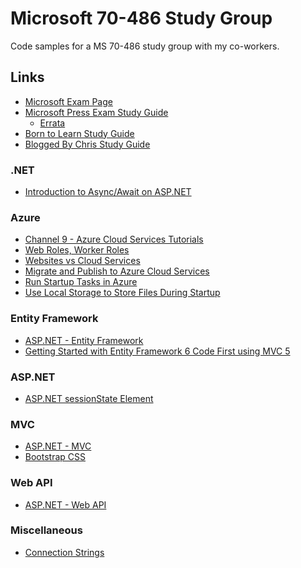 # Microsoft 70-486 Study Group

Code samples for a MS 70-486 study group with my co-workers.

## Links

* [Microsoft Exam Page](https://www.microsoft.com/learning/en-us/exam-70-486.aspx)
* [Microsoft Press Exam Study Guide](https://www.microsoftpressstore.com/store/exam-ref-70-486-developing-asp.net-mvc-4-web-applications-9780735677227)
    * [Errata](http://www.oreilly.com/catalog/errata.csp?isbn=0790145374820)
* [Born to Learn Study Guide](http://borntolearn.mslearn.net/certification/developer/w/wiki/536.486-developing-asp-net-4-5-mvc-web-applications.aspx)
* [Blogged By Chris Study Guide](http://www.bloggedbychris.com/2012/11/06/microsoft-exam-70-486-study-guide/)

### .NET

* [Introduction to Async/Await on ASP.NET](http://msdn.microsoft.com/en-us/magazine/dn802603.aspx)

### Azure

* [Channel 9 - Azure Cloud Services Tutorials](http://channel9.msdn.com/Series/Windows-Azure-Cloud-Services-Tutorials)
* [Web Roles, Worker Roles](http://blogs.msdn.com/b/brunoterkaly/archive/2012/05/13/essential-windows-azure-microsoft-cloud-knowledge-part-1-web-roles-worker-roles.aspx)
* [Websites vs Cloud Services](http://blogs.msdn.com/b/cdndevs/archive/2013/11/21/windows-azure-websites-vs-cloud-services.aspx)
* [Migrate and Publish to Azure Cloud Services](http://msdn.microsoft.com/en-us/library/azure/hh420322.aspx)
* [Run Startup Tasks in Azure](https://github.com/jrotello/StudyGroup/edit/master/README.md)
* [Use Local Storage to Store Files During Startup](http://msdn.microsoft.com/en-us/library/azure/hh974419.aspx)

### Entity Framework

* [ASP.NET - Entity Framework](http://www.asp.net/entity-framework)
* [Getting Started with Entity Framework 6 Code First using MVC 5](http://www.asp.net/mvc/overview/getting-started/getting-started-with-ef-using-mvc/creating-an-entity-framework-data-model-for-an-asp-net-mvc-application)

### ASP.NET

* [ASP.NET sessionState Element](http://msdn.microsoft.com/en-us/library/h6bb9cz9(v=vs.100).aspx)

### MVC

* [ASP.NET - MVC](http://www.asp.net/mvc)
* [Bootstrap CSS](http://getbootstrap.com/)

### Web API

* [ASP.NET - Web API](http://www.asp.net/web-api)

### Miscellaneous

* [Connection Strings](http://www.connectionstrings.com/)
